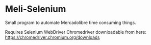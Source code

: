 # Meli-Selenium
Small program to automate Mercadolibre time consuming things.

Requires Selenium WebDriver Chromedriver downloadable from here: https://chromedriver.chromium.org/downloads
